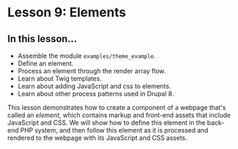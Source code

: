 # Lesson 9: Elements

## In this lesson...

*   Assemble the module `examples/theme_example`.
*   Define an element.
*   Process an element through the render array flow.
*   Learn about Twig templates.
*   Learn about adding JavaScript and css to elements.
*   Learn about other process patterns used in Drupal 8.

This lesson demonstrates how to create a component of a webpage that's called an _element_, which contains markup and front-end assets that include JavaScript and CSS. We will show how to define this element in the back-end PHP system, and then follow this element as it is processed and rendered to the webpage with its JavaScript and CSS assets.

